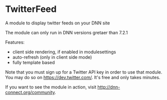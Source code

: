 TwitterFeed
===========

A module to display twitter feeds on your DNN site

The module can only run in DNN versions gretaer than 7.2.1

Features:
- client side rendering, if enabled in modulesettings
- auto-refresh (only in client side mode)
- fully template based


Note that you must sign up for a Twitter API key in order to use that module. You may do so on https://dev.twitter.com/. It's free and only takes minutes.

If you want to see the module in action, visit http://dnn-connect.org/community.

